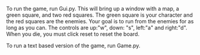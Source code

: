 To run the game, run Gui.py. This will bring up a window with a map,
a green square, and two red squares. The green square is your character
and the red squares are the enemies. Your goal is to run from the enemies
for as long as you can. The controls are up:"w", down: "s", left:"a" and 
right:"d". When you die, you must click reset to reset the board.

To run a text based version of the game, run Game.py.
